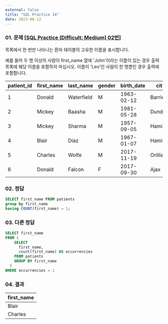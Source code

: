 ```yaml
---
external: false
title: "SQL Practice 14"
date: 2023-08-12
---
```


### 01. 문제 [[SQL Practice (Difficult: Medium) 02번](https://www.sql-practice.com/)]

목록에서 한 번만 나타나는 환자 테이블의 고유한 이름을 표시합니다.

예를 들어 두 명 이상의 사람이 first_name 열에 'John'이라는 이름이 있는 경우 출력 목록에 해당 이름을 포함하지 마십시오. 이름이 'Leo'인 사람이 한 명뿐인 경우 출력에 포함합니다.

| patient_id | first_name | last_name  | gender | birth_date | city     | province_id | allergies  | height | weight |
|------------|------------|------------|--------|------------|----------|-------------|------------|--------|--------|
| 1          | Donald     | Waterfield | M      | 1963-02-12 | Barrie   | ON          | NULL       | 156    | 65     |
| 2          | Mickey     | Baasha     | M      | 1981-05-28 | Dundas   | ON          | Sulfa      | 185    | 76     |
| 3          | Mickey     | Sharma     | M      | 1957-09-05 | Hamilton | ON          | Penicillin | 194    | 106    |
| 4          | Blair      | Diaz       | M      | 1967-01-07 | Hamilton | ON          | NULL       | 191    | 104    |
| 5          | Charles    | Wolfe      | M      | 2017-11-19 | Orillia  | ON          | Penicillin | 47     | 10     |
| 6          | Donald     | Falcon     | F      | 2017-09-30 | Ajax     | ON          | Penicillin | 43     | 5      |

### 02. 정답

```sql
SELECT first_name FROM patients
group by first_name
having COUNT(first_name) = 1;
```

### 03. 다른 정답

```sql
SELECT first_name
FROM (
    SELECT
      first_name,
      count(first_name) AS occurrencies
    FROM patients
    GROUP BY first_name
  )
WHERE occurrencies = 1
```

### 04. 결과

| first_name |
|------------|
| Blair      |
| Charles    |
